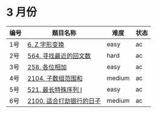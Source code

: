 # 3 月份

**编号**|**题目名称**|**难度**|**状态**
--------|------------|--------|--------
1号|[6. Z 字形变换](./第1题%206.%20Z%20字形变换)|easy|ac
2号|[564. 寻找最近的回文数](./第2题%20564.%20寻找最近的回文数)|hard|ac
3号|[258. 各位相加](./第3题%20258.%20各位相加)|easy|ac
4号|[2104. 子数组范围和](./第4题%202104.%20子数组范围和)|medium|ac
5号|[521. 最长特殊序列 Ⅰ](./第5题%20521.%20最长特殊序列%20Ⅰ)|easy|ac
6号|[2100. 适合打劫银行的日子](./第4题%202100.%20适合打劫银行的日子)|medium|ac
